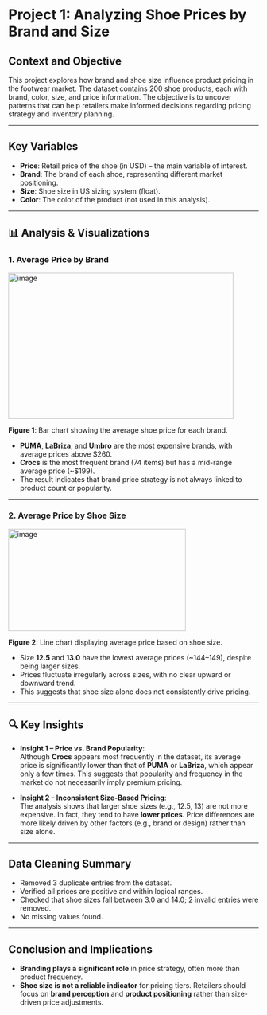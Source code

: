 # Project 1: Analyzing Shoe Prices by Brand and Size

## Context and Objective

This project explores how brand and shoe size influence product pricing in the footwear market. The dataset contains 200 shoe products, each with brand, color, size, and price information. The objective is to uncover patterns that can help retailers make informed decisions regarding pricing strategy and inventory planning.

---

## Key Variables

- **Price**: Retail price of the shoe (in USD) – the main variable of interest.
- **Brand**: The brand of each shoe, representing different market positioning.
- **Size**: Shoe size in US sizing system (float).
- **Color**: The color of the product (not used in this analysis).

---

## 📊 Analysis & Visualizations

### 1. Average Price by Brand

<img width="453" height="293" alt="image" src="https://github.com/user-attachments/assets/f99d5451-8542-48ff-b0a8-d76ed7aa0bc5" />

**Figure 1**: Bar chart showing the average shoe price for each brand.

- **PUMA**, **LaBriza**, and **Umbro** are the most expensive brands, with average prices above $260.
- **Crocs** is the most frequent brand (74 items) but has a mid-range average price (~$199).
- The result indicates that brand price strategy is not always linked to product count or popularity.

---

### 2. Average Price by Shoe Size

<img width="357" height="205" alt="image" src="https://github.com/user-attachments/assets/b3388fb1-107e-4ea8-8158-b1ef4da46343" />

**Figure 2**: Line chart displaying average price based on shoe size.

- Size **12.5** and **13.0** have the lowest average prices (~$144–$149), despite being larger sizes.
- Prices fluctuate irregularly across sizes, with no clear upward or downward trend.
- This suggests that shoe size alone does not consistently drive pricing.

---

## 🔍 Key Insights

- **Insight 1 – Price vs. Brand Popularity**:  
  Although **Crocs** appears most frequently in the dataset, its average price is significantly lower than that of **PUMA** or **LaBriza**, which appear only a few times. This suggests that popularity and frequency in the market do not necessarily imply premium pricing.

- **Insight 2 – Inconsistent Size-Based Pricing**:  
  The analysis shows that larger shoe sizes (e.g., 12.5, 13) are not more expensive. In fact, they tend to have **lower prices**. Price differences are more likely driven by other factors (e.g., brand or design) rather than size alone.

---

## Data Cleaning Summary

- Removed 3 duplicate entries from the dataset.
- Verified all prices are positive and within logical ranges.
- Checked that shoe sizes fall between 3.0 and 14.0; 2 invalid entries were removed.
- No missing values found.

---

## Conclusion and Implications

- **Branding plays a significant role** in price strategy, often more than product frequency.
- **Shoe size is not a reliable indicator** for pricing tiers.
Retailers should focus on **brand perception** and **product positioning** rather than size-driven price adjustments.
